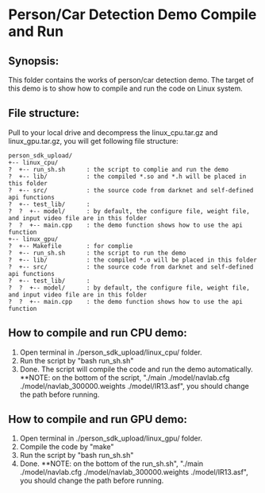 # Person/Car Detection Demo Compile and Run

## Synopsis:
This folder contains the works of person/car detection demo. The target of this demo is to show how to compile and run the code on Linux system.

## File structure: 
Pull to your local drive and decompress the linux_cpu.tar.gz and linux_gpu.tar.gz, you will get following file structure:
```
person_sdk_upload/  
+-- linux_cpu/
?  +-- run_sh.sh      : the script to complie and run the demo
?  +-- lib/           : the compiled *.so and *.h will be placed in this folder
?  +-- src/           : the source code from darknet and self-defined api functions
?  +-- test_lib/      : 
?  ?  +-- model/      : by default, the configure file, weight file, and input video file are in this folder
?  ?  +-- main.cpp    : the demo function shows how to use the api function
+-- linux_gpu/
?  +-- Makefile       : for complie
?  +-- run_sh.sh      : the script to run the demo
?  +-- lib/           : the compiled *.o will be placed in this folder
?  +-- src/           : the source code from darknet and self-defined api functions
?  +-- test_lib/      : 
?  ?  +-- model/      : by default, the configure file, weight file, and input video file are in this folder
?  ?  +-- main.cpp    : the demo function shows how to use the api function
```

## How to compile and run CPU demo: 
1. Open terminal in ./person_sdk_upload/linux_cpu/ folder.
2. Run the script by "bash run_sh.sh"
3. Done. The script will compile the code and run the demo automatically.
**NOTE: on the bottom of the script, "./main ./model/navlab.cfg ./model/navlab_300000.weights ./model/IR13.asf", you should change the path before running.


## How to compile and run GPU demo: 
1. Open terminal in ./person_sdk_upload/linux_gpu/ folder.
2. Compile the code by "make"
3. Run the script by "bash run_sh.sh"
4. Done.
**NOTE: on the bottom of the run_sh.sh", "./main ./model/navlab.cfg ./model/navlab_300000.weights ./model/IR13.asf", you should change the path before running.
